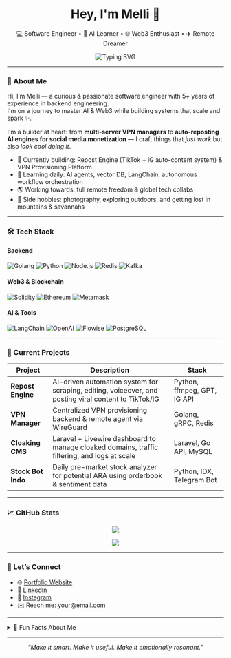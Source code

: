 <h1 align="center">Hey, I'm Melli 👋</h1>
<p align="center">
  💻 Software Engineer • 🧠 AI Learner • 🌐 Web3 Enthusiast • ✈️ Remote Dreamer
</p>

<p align="center">
  <img src="https://readme-typing-svg.demolab.com?font=Fira+Code&duration=2500&pause=1000&center=true&vCenter=true&width=435&lines=Engineer+with+a+backend+soul;Breaking+tech+limits+with+Golang+%26+Python;Building+AI+%2B+Web3+automation+like+a+wizard" alt="Typing SVG" />
</p>

---

### 🚀 About Me

Hi, I’m Melli — a curious & passionate software engineer with 5+ years of experience in backend engineering.  
I'm on a journey to master AI & Web3 while building systems that scale and spark ✨.

I'm a builder at heart: from **multi-server VPN managers** to **auto-reposting AI engines for social media monetization** — I craft things that *just work* but also *look cool doing it*.

- 🔭 Currently building: Repost Engine (TikTok + IG auto-content system) & VPN Provisioning Platform
- 🧠 Learning daily: AI agents, vector DB, LangChain, autonomous workflow orchestration
- 🌎 Working towards: full remote freedom & global tech collabs
- 🎥 Side hobbies: photography, exploring outdoors, and getting lost in mountains & savannahs

---

### 🛠️ Tech Stack

#### Backend
![Golang](https://img.shields.io/badge/Golang-00ADD8?logo=go&logoColor=white)
![Python](https://img.shields.io/badge/Python-3670A0?logo=python&logoColor=white)
![Node.js](https://img.shields.io/badge/Node.js-339933?logo=nodedotjs&logoColor=white)
![Redis](https://img.shields.io/badge/Redis-DC382D?logo=redis&logoColor=white)
![Kafka](https://img.shields.io/badge/Kafka-231F20?logo=apachekafka&logoColor=white)

#### Web3 & Blockchain
![Solidity](https://img.shields.io/badge/Solidity-363636?logo=solidity&logoColor=white)
![Ethereum](https://img.shields.io/badge/Ethereum-3C3C3D?logo=ethereum&logoColor=white)
![Metamask](https://img.shields.io/badge/Metamask-F6851B?logo=metamask&logoColor=white)

#### AI & Tools
![LangChain](https://img.shields.io/badge/LangChain-000000?logo=LangChain&logoColor=white)
![OpenAI](https://img.shields.io/badge/OpenAI-412991?logo=openai&logoColor=white)
![Flowise](https://img.shields.io/badge/Flowise-EFF2F6?logo=data&logoColor=black)
![PostgreSQL](https://img.shields.io/badge/PostgreSQL-4169E1?logo=postgresql&logoColor=white)

---

### 🧩 Current Projects

| Project | Description | Stack |
|--------|-------------|--------|
| **Repost Engine** | AI-driven automation system for scraping, editing, voiceover, and posting viral content to TikTok/IG | Python, ffmpeg, GPT, IG API |
| **VPN Manager** | Centralized VPN provisioning backend & remote agent via WireGuard | Golang, gRPC, Redis |
| **Cloaking CMS** | Laravel + Livewire dashboard to manage cloaked domains, traffic filtering, and logs at scale | Laravel, Go API, MySQL |
| **Stock Bot Indo** | Daily pre-market stock analyzer for potential ARA using orderbook & sentiment data | Python, IDX, Telegram Bot |

---

### 📈 GitHub Stats

<p align="center">
  <img src="https://github-readme-stats.vercel.app/api?username=melli-dev&show_icons=true&theme=radical&hide_rank=false" />
</p>

<p align="center">
  <img src="https://github-readme-streak-stats.herokuapp.com/?user=melli-dev&theme=radical" />
</p>

---

### 🧭 Let’s Connect

- 🌐 [Portfolio Website](https://yourdomain.dev)
- 💼 [LinkedIn](https://linkedin.com/in/yourlinkedin)
- 📸 [Instagram](https://instagram.com/yourig)
- ✉️ Reach me: your@email.com

---

<details>
  <summary>🌈 Fun Facts About Me</summary>
  <ul>
    <li>I love the sky, open nature, and spontaneous conversations.</li>
    <li>Sometimes I’m clingy, sometimes I’m coding until 3AM.</li>
    <li>I believe in the power of ideas, and I love sharing weird, fun, or profound thoughts.</li>
  </ul>
</details>

---

<p align="center">
  <i>“Make it smart. Make it useful. Make it emotionally resonant.”</i>
</p>
